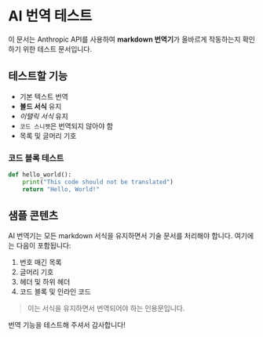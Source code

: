 # AI 번역 테스트

이 문서는 Anthropic API를 사용하여 **markdown 번역기**가 올바르게 작동하는지 확인하기 위한 테스트 문서입니다.

## 테스트할 기능

- 기본 텍스트 번역
- **볼드 서식** 유지
- *이탤릭 서식* 유지
- `코드 스니펫`은 번역되지 않아야 함
- 목록 및 글머리 기호

### 코드 블록 테스트

```python
def hello_world():
    print("This code should not be translated")
    return "Hello, World!"
```

## 샘플 콘텐츠

AI 번역기는 모든 markdown 서식을 유지하면서 기술 문서를 처리해야 합니다. 여기에는 다음이 포함됩니다:

1. 번호 매긴 목록
2. 글머리 기호
3. 헤더 및 하위 헤더
4. 코드 블록 및 인라인 코드

> 이는 서식을 유지하면서 번역되어야 하는 인용문입니다.

번역 기능을 테스트해 주셔서 감사합니다!
